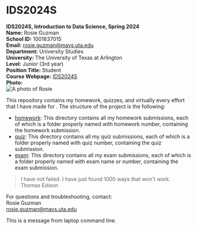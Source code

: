 # IDS2024S

**IDS2024S, Introduction to Data Science, Spring 2024**  
**Name:** Rosie Guzman  
**School ID:** 1001837015   
**Email:** rosie.guzman@mavs.uta.edu    
**Department:** University Studies  
**University:** The University of Texas at Arlington  
**Level:**  Junior (3rd year)  
**Position Title:** Student  
**Course Webpage:** [IDS2024S](www.cdslab.org)  
**Photo:**  
![A photo of Rosie](https://lh4.googleusercontent.com/-K7jvRKlNIJsgPxiouSy6jimwEU8LSStZpPurx6Z3UCIUOybtX6QQLiLMo2Nwtnn_a1gCSCjH8g28tTmHXjrTD5Hga3TNYPJT6SZoaOpoShr8zvWPeBG_V32B6irCZaz_fSNxU3xMhYipRLCpnoPIVs)  

This repository contains my homework, quizzes, and virtually every effort that I have made for <course name>. The structure of the project is the following:  

+ [homework](./hw): This directory contains all my homework submissions, each of which is a folder properly named with homework number, containing the homework submission.  
+ [quiz](./quiz): This directory contains all my quiz submissions, each of which is a folder properly named with quiz number, containing the quiz submission.  
+ [exam](./exam): This directory contains all my exam submissions, each of which is a folder properly named with exam name or number, containing the exam submission.  

> I have not failed. I have just found 1000 ways that won't work.  
> Thomas Edison  

For questions and troubleshooting, contact:  
Rosie Guzman  
rosie.guzman@mavs.uta.edu

This is a message from laptop command line.
